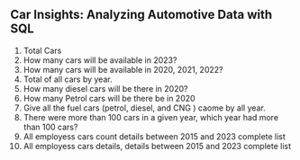 Car Insights: Analyzing Automotive Data with SQL
-------------------------------------------------------------------------------------------------------------------------------------------------------------
1. Total Cars
2.  How many cars will be available in 2023?
3. How many cars will be available in 2020, 2021, 2022?
4. Total of all cars by year.
5. How many diesel cars will be there in 2020?
6.  How many Petrol cars will be there be in 2020 
7. Give all the fuel cars (petrol, diesel, and CNG ) caome by all year.
8. There were more than 100 cars in a given year, which year had more than 100 cars?
9. All  employess cars count details between 2015 and 2023 complete list
10. All  employess cars details, details between 2015 and 2023 complete list 

